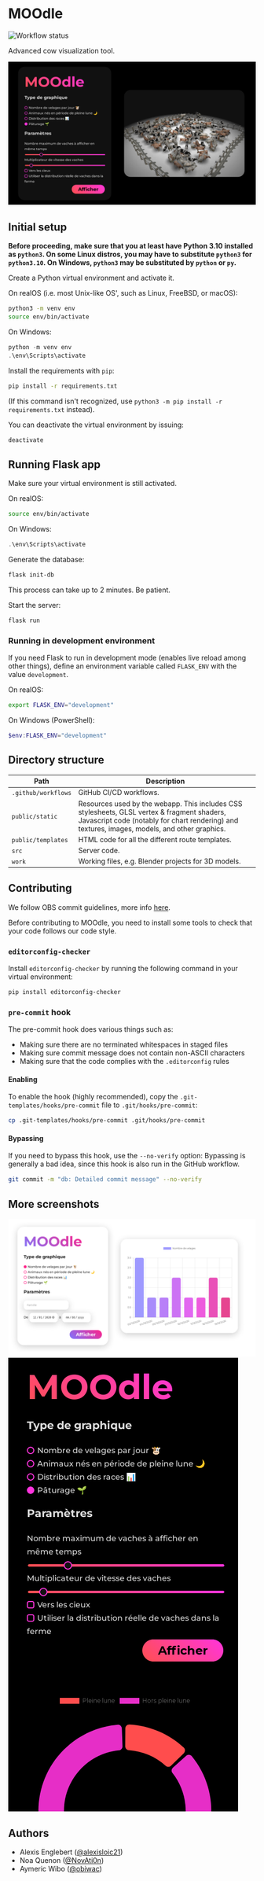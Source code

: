# MOOdle

![Workflow status](https://github.com/NovAti0n/MOOdle/actions/workflows/main.yml/badge.svg)

Advanced cow visualization tool.

![Paturage mode](eyecandy/paturage.png)

## Initial setup

**Before proceeding, make sure that you at least have Python 3.10 installed as `python3`. On some Linux distros, you may have to substitute `python3` for `python3.10`. On Windows, `python3` may be substituted by `python` or `py`.**

Create a Python virtual environment and activate it.

On realOS (i.e. most Unix-like OS', such as Linux, FreeBSD, or macOS):

```sh
python3 -m venv env
source env/bin/activate
```

On Windows:

```powershell
python -m venv env
.\env\Scripts\activate
```

Install the requirements with `pip`:

```sh
pip install -r requirements.txt
```

(If this command isn't recognized, use `python3 -m pip install -r requirements.txt` instead).

You can deactivate the virtual environment by issuing:

```sh
deactivate
```

## Running Flask app

Make sure your virtual environment is still activated.

On realOS:

```sh
source env/bin/activate
```

On Windows:

```powershell
.\env\Scripts\activate
```

Generate the database:

```sh
flask init-db
```

This process can take up to 2 minutes. Be patient.

Start the server:

```sh
flask run
```

### Running in development environment

If you need Flask to run in development mode (enables live reload among other things), define an environment variable called `FLASK_ENV` with the value `development`.

On realOS:

```sh
export FLASK_ENV="development"
```

On Windows (PowerShell):

```powershell
$env:FLASK_ENV="development"
```

## Directory structure

| Path                | Description                                                                                                                                                                                  |
| ------------------- | -------------------------------------------------------------------------------------------------------------------------------------------------------------------------------------------- |
| `.github/workflows` | GitHub CI/CD workflows.                                                                                                                                                                      |
| `public/static`     | Resources used by the webapp. This includes CSS stylesheets, GLSL vertex & fragment shaders, Javascript code (notably for chart rendering) and textures, images, models, and other graphics. |
| `public/templates`  | HTML code for all the different route templates.                                                                                                                                             |
| `src`               | Server code.                                                                                                                                                                                 |
| `work`              | Working files, e.g. Blender projects for 3D models.                                                                                                                                          |

## Contributing

We follow OBS commit guidelines, more info [here](https://github.com/obsproject/obs-studio/blob/master/CONTRIBUTING.rst#commit-guidelines).

Before contributing to MOOdle, you need to install some tools to check that your code follows our code style.

### `editorconfig-checker`

Install `editorconfig-checker` by running the following command in your virtual environment:

```sh
pip install editorconfig-checker
```

### `pre-commit` hook

The pre-commit hook does various things such as:

-   Making sure there are no terminated whitespaces in staged files
-   Making sure commit message does not contain non-ASCII characters
-   Making sure that the code complies with the `.editorconfig` rules

#### Enabling

To enable the hook (highly recommended), copy the `.git-templates/hooks/pre-commit` file to `.git/hooks/pre-commit`:

```sh
cp .git-templates/hooks/pre-commit .git/hooks/pre-commit
```

#### Bypassing

If you need to bypass this hook, use the `--no-verify` option:
Bypassing is generally a bad idea, since this hook is also run in the GitHub workflow.

```sh
git commit -m "db: Detailed commit message" --no-verify
```

## More screenshots

![Also in white](eyecandy/velages.png)
![And with a responsive design (for mobile)](eyecandy/lune.png)

## Authors

- Alexis Englebert ([@alexisloic21](https://github.com/alexisloic21))
- Noa Quenon ([@NovAti0n](https://github.com/NovAti0n))
- Aymeric Wibo ([@obiwac](https://github.com/obiwac))
